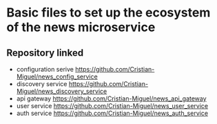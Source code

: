 # Basic files to set up the ecosystem of the news microservice

## Repository linked
- configuration serive https://github.com/Cristian-Miguel/news_config_service
- discovery service https://github.com/Cristian-Miguel/news_discovery_service
- api gateway https://github.com/Cristian-Miguel/news_api_gateway
- user service https://github.com/Cristian-Miguel/news_user_service
- auth service https://github.com/Cristian-Miguel/news_auth_service
